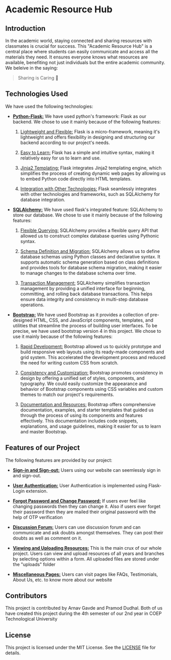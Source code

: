 # Academic Resource Hub

## Introduction
In the academic world, staying connected and sharing resources with classmates is crucial for success. This "Academic Resource Hub" is a central place where students can easily communicate and access all the materials they need. It ensures everyone knows what resources are available, benefiting not just individuals but the entire academic community. We beleive in the saying:
> Sharing is Caring 🖤

## Technologies Used
We have used the following technologies:

- <u>**Python-Flask:**</u> We have used python's framework: Flask as our backend. We chose to use it mainly because of the following features:
    1. <u>Lightweight and Flexible:</u> Flask is a micro-framework, meaning it's lightweight and offers flexibility in designing and structuring our backend according to our project's needs.

    2. <u>Easy to Learn:</u> Flask has a simple and intuitive syntax, making it relatively easy for us to learn and use.

    3. <u>Jinja2 Templating:</u> Flask integrates Jinja2 templating engine, which simplifies the process of creating dynamic web pages by allowing us to embed Python code directly into HTML templates.

    4. <u>Integration with Other Technologies:</u> Flask seamlessly integrates with other technologies and frameworks, such as SQLAlchemy for database integration.

- <u>**SQLAlchemy:**</u> We have used flask's integrated feature: SQLAlchemy to store our database. We chose to use it mainly because of the following features:
    1. <u>Flexible Querying:</u> SQLAlchemy provides a flexible query API that allowed us to construct complex database queries using Pythonic syntax.

    2. <u>Schema Definition and Migration:</u> SQLAlchemy allows us to define database schemas using Python classes and declarative syntax. It supports automatic schema generation based on class definitions and provides tools for database schema migration, making it easier to manage changes to the database schema over time.

    3. <u>Transaction Management:</u> SQLAlchemy simplifies transaction management by providing a unified interface for beginning, committing, and rolling back database transactions. This helps ensure data integrity and consistency in multi-step database operations.

- <u>**Bootstrap:**</u> We have used Bootstrap as it provides a collection of pre-designed HTML, CSS, and JavaScript components, templates, and utilities that streamline the process of building user interfaces. To be precise, we have used bootstrap version 4 in this project. We chose to use it mainly because of the following features:
    1. <u>Rapid Development:</u> Bootstrap allowed us to quickly prototype and build responsive web layouts using its ready-made components and grid system. This accelerated the development process and reduced the need for writing custom CSS from scratch.

    2. <u>Consistency and Customization:</u> Bootstrap promotes consistency in design by offering a unified set of styles, components, and typography. We could easily customize the appearance and behavior of Bootstrap components using CSS variables and custom themes to match our project's requirements.

    3. <u>Documentation and Resources:</u> Bootstrap offers comprehensive documentation, examples, and starter templates that guided us through the process of using its components and features effectively. This documentation includes code snippets, explanations, and usage guidelines, making it easier for us to learn and master Bootstrap.

## Features of our Project
The following features are provided by our project:

- **<u>Sign-in and Sign-out:</u>** Users using our website can seemlessly sign in and sign-out.

- **<u>User Authentication:</u>** User Authentication is implemented using Flask-Login extension.

- **<u>Forgot Password and Change Password:</u>** If users ever feel like changing passwords then they can change it. Also if users ever forget their password then they are mailed their original password with the help of OTP verification

- **<u>Discussion Forum:</u>** Users can use discussion forum and can communicate and ask doubts amongst themselves. They can post their doubts as well as comment on it.

- **<u>Viewing and Uploading Resources:</u>** This is the main crux of our whole project. Users can view and upload resources of all years and branches by selecting options within a form. All uploaded files are stored under the "uploads" folder

- **<u>Miscellaneous Pages:</u>** Users can visit pages like FAQs, Testimonials, About Us, etc. to know more about our website

## Contributors
This project is contributed by Arnav Gavde and Pramod Dudhal. Both of us have created this project during the 4th semester of our 2nd year in COEP Technological University

## License
This project is licensed under the MIT License. See the [LICENSE](/LICENSE.md) file for details.